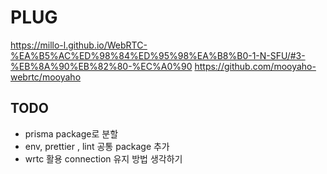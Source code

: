 # PLUG

https://millo-l.github.io/WebRTC-%EA%B5%AC%ED%98%84%ED%95%98%EA%B8%B0-1-N-SFU/#3-%EB%8A%90%EB%82%80-%EC%A0%90
https://github.com/mooyaho-webrtc/mooyaho

## TODO

 - prisma package로 분할
 - env, prettier , lint 공통 package 추가
 - wrtc 활용 connection 유지 방법 생각하기